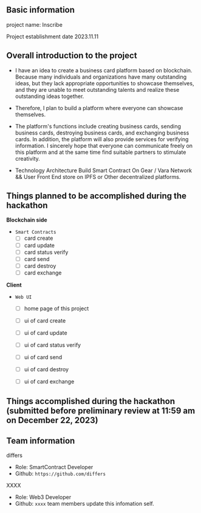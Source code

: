 ## Basic information

project name: Inscribe

Project establishment date 2023.11.11

## Overall introduction to the project
<!-- - Project background/original reasons/problems to be solved (If there are other attachments, they can be placed in the `docs` directory. Submit in English). -->
  - I have an idea to create a business card platform based on blockchain. Because many individuals and organizations have many outstanding ideas, but they lack appropriate opportunities to showcase themselves, and they are unable to meet outstanding talents and realize these outstanding ideas together.

  - Therefore, I plan to build a platform where everyone can showcase themselves.

  - The platform's functions include creating business cards, sending business cards, destroying business cards, and exchanging business cards. In addition, the platform will also provide services for verifying information. I sincerely hope that everyone can communicate freely on this platform and at the same time find suitable partners to stimulate creativity.

- Technology Architecture
  Build Smart Contract On Gear / Vara Network && User Front End store on IPFS or Other decentralized platforms.


## Things planned to be accomplished during the hackathon

**Blockchain side**

- `Smart Contracts`
   - [ ] card create
   - [ ] card update
   - [ ] card status verify
   - [ ] card send
   - [ ] card destroy
   - [ ] card exchange

**Client**
- `Web UI`
   - [ ] home page of this project
   - [ ] ui of card create
   - [ ] ui of card update
   - [ ] ui of card status verify
   - [ ] ui of card send
   - [ ] ui of card destroy
   - [ ] ui of card exchange


## Things accomplished during the hackathon (submitted before preliminary review at 11:59 am on December 22, 2023)

## Team information

differs
  - Role: SmartContract Developer
  - Github: `https://github.com/differs`

XXXX
  - Role: Web3 Developer
  - Github: `xxxx`
team members update this infomation self.